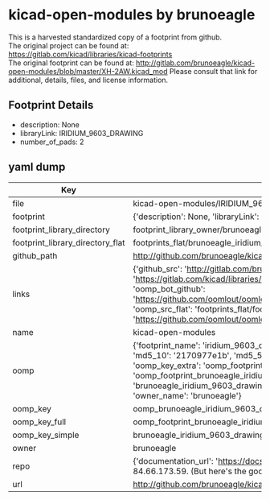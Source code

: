 # kicad-open-modules by brunoeagle  
This is a harvested standardized copy of a footprint from github.  
The original project can be found at:  
https://gitlab.com/kicad/libraries/kicad-footprints  
The original footprint can be found at:
http://gitlab.com/brunoeagle/kicad-open-modules/blob/master/XH-2AW.kicad_mod
Please consult that link for additional, details, files, and license information.  
## Footprint Details
* description: None  
* libraryLink: IRIDIUM_9603_DRAWING  
* number_of_pads: 2  
## yaml dump  
| Key | Value |  
| --- | --- |  
| file | kicad-open-modules/IRIDIUM_9603_DRAWING.kicad_mod |  
| footprint | {'description': None, 'libraryLink': 'IRIDIUM_9603_DRAWING', 'number_of_pads': 2} |  
| footprint_library_directory | footprint_library_owner/brunoeagle_kicad-open-modules |  
| footprint_library_directory_flat | footprints_flat/brunoeagle_iridium_9603_drawing_iridium_9603_drawing/working |  
| github_path | http://github.com/brunoeagle/kicad-open-modules/blob/master/IRIDIUM_9603_DRAWING.kicad_mod |  
| links | {'github_src': 'http://gitlab.com/brunoeagle/kicad-open-modules/blob/master/XH-2AW.kicad_mod', 'github_src_repo': 'https://gitlab.com/kicad/libraries/kicad-footprints', 'oomp_bot': 'footprints/brunoeagle_iridium_9603_drawing_iridium_9603_drawing/working', 'oomp_bot_github': 'https://github.com/oomlout/oomlout_oomp_footprint_bot/tree/main/footprints/brunoeagle_iridium_9603_drawing_iridium_9603_drawing/working', 'oomp_src_flat': 'footprints_flat/footprints_flat/brunoeagle_iridium_9603_drawing_iridium_9603_drawing/working', 'oomp_src_flat_github': 'https://github.com/oomlout/oomlout_oomp_footprint_src/tree/main/footprints_flat/brunoeagle_iridium_9603_drawing_iridium_9603_drawing/working'} |  
| name | kicad-open-modules |  
| oomp | {'footprint_name': 'iridium_9603_drawing', 'library_name': 'iridium_9603_drawing_kicad_mod', 'md5': '2170977e1b18cf1986b1c1bc0c054678', 'md5_10': '2170977e1b', 'md5_5': '21709', 'md5_6': '217097', 'oomp_key': 'oomp_brunoeagle_iridium_9603_drawing_iridium_9603_drawing', 'oomp_key_extra': 'oomp_footprint_brunoeagle_iridium_9603_drawing_iridium_9603_drawing', 'oomp_key_full': 'oomp_footprint_brunoeagle_iridium_9603_drawing_iridium_9603_drawing_217097', 'oomp_key_simple': 'brunoeagle_iridium_9603_drawing_iridium_9603_drawing', 'original_filename': 'kicad-open-modules/IRIDIUM_9603_DRAWING.kicad_mod', 'owner_name': 'brunoeagle'} |  
| oomp_key | oomp_brunoeagle_iridium_9603_drawing_iridium_9603_drawing |  
| oomp_key_full | oomp_footprint_brunoeagle_iridium_9603_drawing_iridium_9603_drawing |  
| oomp_key_simple | brunoeagle_iridium_9603_drawing_iridium_9603_drawing |  
| owner | brunoeagle |  
| repo | {'documentation_url': 'https://docs.github.com/rest/overview/resources-in-the-rest-api#rate-limiting', 'message': "API rate limit exceeded for 84.66.173.59. (But here's the good news: Authenticated requests get a higher rate limit. Check out the documentation for more details.)"} |  
| url | http://github.com/brunoeagle/kicad-open-modules |  

